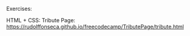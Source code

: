 Exercises:

HTML + CSS:
  Tribute Page: https://rudolffonseca.github.io/freecodecamp/TributePage/tribute.html
